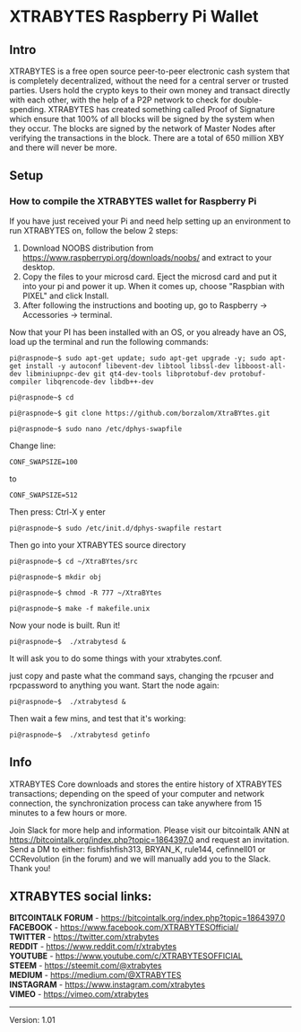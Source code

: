 # XTRABYTES Raspberry Pi Wallet

## Intro

XTRABYTES is a free open source peer-to-peer electronic cash system that is
completely decentralized, without the need for a central server or trusted
parties.  Users hold the crypto keys to their own money and transact directly
with each other, with the help of a P2P network to check for double-spending.
XTRABYTES has created something called Proof of Signature which ensure that 
100% of all blocks will be signed by the system when they occur. The blocks 
are signed by the network of Master Nodes after verifying the transactions in 
the block. There are a total of 650 million XBY and there will never be more.

## Setup

### How to compile the XTRABYTES wallet for Raspberry Pi

If you have just received your Pi and need help setting up an environment to run XTRABYTES on, follow the below 2 steps:

1. Download NOOBS distribution from https://www.raspberrypi.org/downloads/noobs/ and extract to your desktop.
2. Copy the files to your microsd card. Eject the microsd card and put it into your pi and power it up. When it comes up, choose "Raspbian with PIXEL" and click Install.
3. After following the instructions and booting up, go to Raspberry -> Accessories -> terminal. 

Now that your PI has been installed with an OS, or you already have an OS, 
load up the terminal and run the following commands:

```
pi@raspnode~$ sudo apt-get update; sudo apt-get upgrade -y; sudo apt-get install -y autoconf libevent-dev libtool libssl-dev libboost-all-dev libminiupnpc-dev git qt4-dev-tools libprotobuf-dev protobuf-compiler libqrencode-dev libdb++-dev

pi@raspnode~$ cd

pi@raspnode~$ git clone https://github.com/borzalom/XtraBYtes.git

pi@raspnode~$ sudo nano /etc/dphys-swapfile
```

Change line:
```
CONF_SWAPSIZE=100
```

to

```
CONF_SWAPSIZE=512
```

Then press: 
Ctrl-X
y
enter

```
pi@raspnode~$ sudo /etc/init.d/dphys-swapfile restart
```

Then go into your XTRABYTES source directory

```
pi@raspnode~$ cd ~/XtraBYtes/src

pi@raspnode~$ mkdir obj

pi@raspnode~$ chmod -R 777 ~/XtraBYtes

pi@raspnode~$ make -f makefile.unix
```

Now your node is built. Run it!

```
pi@raspnode~$  ./xtrabytesd &
```

It will ask you to do some things with your xtrabytes.conf. 

just copy and paste what the command says, changing the rpcuser and rpcpassword to anything you want. Start the node again:

```
pi@raspnode~$  ./xtrabytesd &
```

Then wait a few mins, and test that it's working:

```
pi@raspnode~$  ./xtrabytesd getinfo
```

## Info

XTRABYTES Core downloads and stores the entire history of XTRABYTES transactions;
depending on the speed of your computer and network connection, the synchronization
process can take anywhere from 15 minutes to a few hours or more.

Join Slack for more help and information. Please visit our bitcointalk ANN at https://bitcointalk.org/index.php?topic=1864397.0 and request an invitation. Send a DM to either: fishfishfish313, BRYAN_K, rule144, cefinnell01 or CCRevolution (in the forum) and we will manually add you to the Slack. Thank you!

## XTRABYTES social links:

**BITCOINTALK FORUM** - https://bitcointalk.org/index.php?topic=1864397.0 <br />
**FACEBOOK** - https://www.facebook.com/XTRABYTESOfficial/ <br />
**TWITTER** - https://twitter.com/xtrabytes <br />
**REDDIT** - https://www.reddit.com/r/xtrabytes <br />
**YOUTUBE** - https://www.youtube.com/c/XTRABYTESOFFICIAL <br />
**STEEM** - https://steemit.com/@xtrabytes <br />
**MEDIUM** - https://medium.com/@XTRABYTES <br />
**INSTAGRAM** - https://www.instagram.com/xtrabytes <br />
**VIMEO** - https://vimeo.com/xtrabytes <br />

***

Version: 1.01
